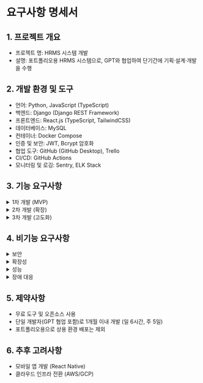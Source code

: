 # 요구사항 명세서

## 1. 프로젝트 개요
- 프로젝트 명: HRMS 시스템 개발
- 설명: 포트폴리오용 HRMS 시스템으로, GPT와 협업하여 단기간에 기획·설계·개발을 수행

## 2. 개발 환경 및 도구
- 언어: Python, JavaScript (TypeScript)
- 백엔드: Django (Django REST Framework)
- 프론트엔드: React.js (TypeScript, TailwindCSS)
- 데이터베이스: MySQL
- 컨테이너: Docker Compose
- 인증 및 보안: JWT, Bcrypt 암호화
- 협업 도구: GitHub (GitHub Desktop), Trello
- CI/CD: GitHub Actions
- 모니터링 및 로깅: Sentry, ELK Stack

## 3. 기능 요구사항
<details>
<summary>1차 개발 (MVP)</summary>

- 사용자 관리
  - 회원가입, 로그인/로그아웃
  - 권한 및 역할(Role) 관리
- 조직 관리
  - 조직 생성, 조직코드 자동 생성
  - 부서/팀 CRUD
- 인사 관리 기본 설정
  - 필수/추가 인사 정보 설정
  - 고용 형태 설정
- 조직도/조직원 목록
  - 리스트 형태로 표시
- 기본 휴가·근태 설정
  - 휴가 유형, 근무 유형 등록

</details>

<details>
<summary>2차 개발 (확장)</summary>

- 휴가 관리
  - 휴가 신청/승인 워크플로우
  - 자동 휴가 부여 정책
  - 잔여 휴가 알림
- 근태 관리
  - 출퇴근 기록, 월별·주별 근로시간 집계
  - 근태 변경 신청 및 승인
  - 초과 근무 알림
- 증명서 발급 관리
  - 양식 관리, 데이터 태그
  - 신청/결재/발급 내역
- 재무 관리
  - 지출·구매 내역 관리
  - 계정 과목, 결제 수단 설정

</details>

<details>
<summary>3차 개발 (고도화)</summary>

- 워크플로우 관리
  - 공통 문서 양식, 프로세스 관리
  - 개인 문서 양식
  - 문서 검색 및 분석
- 대시보드
  - 관리자/개인 대시보드
  - 보고서 및 시각화
- 알림 시스템
  - 메일·Slack·캘린더 연동
- 멀티테넌시, 클라우드 배포 준비

</details>

## 4. 비기능 요구사항
<details>
<summary>보안</summary>
- HTTPS: 데이터 전송 보안을 위해 <br>
- JWT 인증: 안전한 사용자 인증을 위해  <br>
- 비밀번호 Bcrypt 암호화 저장: 비밀번호 유출 방지를 위해<br>
</details>

<details>
<summary>확장성</summary>
- 모듈화 아키텍처: 유지보수 및 기능 확장을 쉽게 하기 위해  <br>
- API 명세 OpenAPI 문서화: 외부 연동 및 개발 효율성을 위해<br>
</details>

<details>
<summary>성능</summary>
- 캐싱 전략: 시스템 응답 속도 향상을 위해<br>
</details>

<details>
<summary>장애 대응</summary>
- 실시간 에러 모니터링 (Sentry): 빠른 문제 인지와 대응을 위해 <br>
- 중앙화된 로그 관리 (ELK): 문제 분석 및 추적을 위해<br>
</details>

## 5. 제약사항
- 무료 도구 및 오픈소스 사용
- 단일 개발자(GPT 협업 포함)로 1개월 이내 개발 (일 6시간, 주 5일)
- 포트폴리오용으로 상용 환경 배포는 제외

## 6. 추후 고려사항
- 모바일 앱 개발 (React Native)
- 클라우드 인프라 전환 (AWS/GCP)